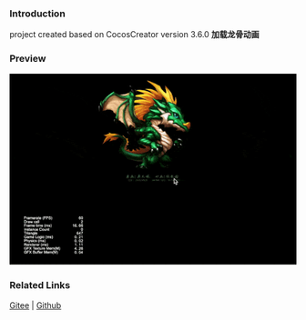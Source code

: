 ### Introduction

project created based on CocosCreator version 3.6.0 **加载龙骨动画** 

### Preview
![image](../../../gif/202203/2022030401.gif)

### Related Links
[Gitee](https://gitee.com/mirrors_cocos-creator/test-cases-3d/tree/v3.0/assets/cases/dragonbones) | [Github](https://github.com/cocos-creator/test-cases-3d/tree/v3.0/assets/cases/dragonbones)